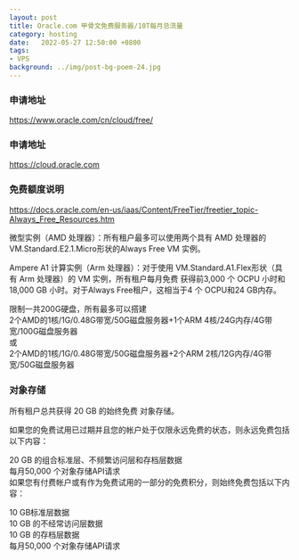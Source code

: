 ```yaml
---
layout: post
title: Oracle.com 甲骨文免费服务器/10T每月总流量
category: hosting
date:   2022-05-27 12:50:00 +0800
tags:
- VPS
background: ../img/post-bg-poem-24.jpg
---
```


### 申请地址
https://www.oracle.com/cn/cloud/free/

### 申请地址
https://cloud.oracle.com

### 免费额度说明
https://docs.oracle.com/en-us/iaas/Content/FreeTier/freetier_topic-Always_Free_Resources.htm

微型实例（AMD 处理器）：所有租户最多可以使用两个具有 AMD 处理器的VM.Standard.E2.1.Micro形状的Always Free VM 实例。

Ampere A1 计算实例（Arm 处理器）：对于使用 VM.Standard.A1.Flex形状（具有 Arm 处理器）的 VM 实例，所有租户每月免费 获得前3,000 个 OCPU 小时和18,000 GB 小时。对于Always Free租户，这相当于4 个 OCPU和24 GB内存。

限制一共200G硬盘，所有最多可以搭建<br>
2个AMD的1核/1G/0.48G带宽/50G磁盘服务器+1个ARM 4核/24G内存/4G带宽/100G磁盘服务器<br>
或<br>
2个AMD的1核/1G/0.48G带宽/50G磁盘服务器+2个ARM 2核/12G内存/4G带宽/50G磁盘服务器<br>

### 对象存储

所有租户总共获得 20 GB 的始终免费 对象存储。

如果您的免费试用已过期并且您的帐户处于仅限永远免费的状态，则永远免费包括以下内容：

20 GB 的组合标准层、不频繁访问层和存档层数据<br>
每月50,000 个对象存储API请求<br>
如果您有付费帐户或有作为免费试用的一部分的免费积分，则始终免费包括以下内容：<br>

10 GB标准层数据<br>
10 GB 的不经常访问层数据<br>
10 GB 的存档层数据<br>
每月50,000 个对象存储API请求<br>